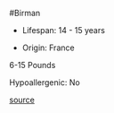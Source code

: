 #Birman

- Lifespan: 14 - 15 years

- Origin: France

6-15 Pounds

Hypoallergenic: No

[source](https://www.catbreedslist.com/all-cat-breeds/birman.html)
